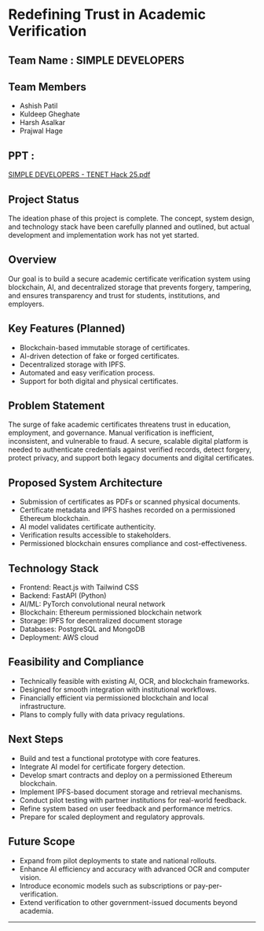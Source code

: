 # Redefining Trust in Academic Verification

## Team Name : SIMPLE DEVELOPERS

## Team Members
- Ashish Patil
- Kuldeep Gheghate
- Harsh Asalkar
- Prajwal Hage

## PPT :
[SIMPLE DEVELOPERS - TENET Hack 25.pdf](https://github.com/user-attachments/files/22625231/SIMPLE.DEVELOPERS.-.TENET.Hack.25.pdf)

  
## Project Status
The ideation phase of this project is complete. The concept, system design, and technology stack have been carefully planned and outlined, but actual development and implementation work has not yet started.

## Overview
Our goal is to build a secure academic certificate verification system using blockchain, AI, and decentralized storage that prevents forgery, tampering, and ensures transparency and trust for students, institutions, and employers.

## Key Features (Planned)
- Blockchain-based immutable storage of certificates.
- AI-driven detection of fake or forged certificates.
- Decentralized storage with IPFS.
- Automated and easy verification process.
- Support for both digital and physical certificates.

## Problem Statement
The surge of fake academic certificates threatens trust in
education, employment, and governance. Manual verification
is inefficient, inconsistent, and vulnerable to fraud. A secure,
scalable digital platform is needed to authenticate
credentials against verified records, detect forgery, protect
privacy, and support both legacy documents and digital
certificates.

## Proposed System Architecture
- Submission of certificates as PDFs or scanned physical documents.
- Certificate metadata and IPFS hashes recorded on a permissioned Ethereum blockchain.
- AI model validates certificate authenticity.
- Verification results accessible to stakeholders.
- Permissioned blockchain ensures compliance and cost-effectiveness.

## Technology Stack
- Frontend: React.js with Tailwind CSS
- Backend: FastAPI (Python)
- AI/ML: PyTorch convolutional neural network
- Blockchain: Ethereum permissioned blockchain network
- Storage: IPFS for decentralized document storage
- Databases: PostgreSQL and MongoDB
- Deployment: AWS cloud

## Feasibility and Compliance
- Technically feasible with existing AI, OCR, and blockchain frameworks.
- Designed for smooth integration with institutional workflows.
- Financially efficient via permissioned blockchain and local infrastructure.
- Plans to comply fully with data privacy regulations.

## Next Steps
- Build and test a functional prototype with core features.
- Integrate AI model for certificate forgery detection.
- Develop smart contracts and deploy on a permissioned Ethereum blockchain.
- Implement IPFS-based document storage and retrieval mechanisms.
- Conduct pilot testing with partner institutions for real-world feedback.
- Refine system based on user feedback and performance metrics.
- Prepare for scaled deployment and regulatory approvals.

## Future Scope
- Expand from pilot deployments to state and national rollouts.
- Enhance AI efficiency and accuracy with advanced OCR and computer vision.
- Introduce economic models such as subscriptions or pay-per-verification.
- Extend verification to other government-issued documents beyond academia.


---
